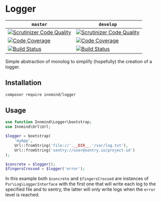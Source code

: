 # Logger

| `master` | `develop` |
|----------|-----------|
| [![Scrutinizer Code Quality](https://scrutinizer-ci.com/g/Innmind/Logger/badges/quality-score.png?b=master)](https://scrutinizer-ci.com/g/Innmind/Logger/?branch=master) | [![Scrutinizer Code Quality](https://scrutinizer-ci.com/g/Innmind/Logger/badges/quality-score.png?b=develop)](https://scrutinizer-ci.com/g/Innmind/Logger/?branch=develop) |
| [![Code Coverage](https://scrutinizer-ci.com/g/Innmind/Logger/badges/coverage.png?b=master)](https://scrutinizer-ci.com/g/Innmind/Logger/?branch=master) | [![Code Coverage](https://scrutinizer-ci.com/g/Innmind/Logger/badges/coverage.png?b=develop)](https://scrutinizer-ci.com/g/Innmind/Logger/?branch=develop) |
| [![Build Status](https://scrutinizer-ci.com/g/Innmind/Logger/badges/build.png?b=master)](https://scrutinizer-ci.com/g/Innmind/Logger/build-status/master) | [![Build Status](https://scrutinizer-ci.com/g/Innmind/Logger/badges/build.png?b=develop)](https://scrutinizer-ci.com/g/Innmind/Logger/build-status/develop) |

Simple abstraction of monolog to simplify (hopefully) the creation of a logger.

## Installation

```sh
composer require innmind/logger
```

## Usage

```php
use function Innmind\Logger\bootstrap;
use Innmind\Url\Url;

$logger = bootstrap(
    'myApp',
    Url::fromString('file://'.__DIR__.'/var/log.txt'),
    Url::fromString('sentry://user@sentry.io/project-id')
);

$concrete = $logger();
$fingersCrossed = $logger('error');
```

In this example both `$concrete` and `$fingersCrossed` are instances of `Psr\Log\LoggerInterface` with the first one that will write each log to the specified file and to sentry, the latter will only write logs when the `error` level is reached.

